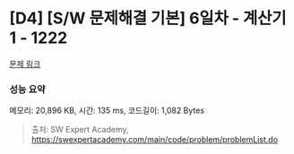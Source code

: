# [D4] [S/W 문제해결 기본] 6일차 - 계산기1 - 1222 

[문제 링크](https://swexpertacademy.com/main/code/problem/problemDetail.do?contestProbId=AV14mbSaAEwCFAYD) 

### 성능 요약

메모리: 20,896 KB, 시간: 135 ms, 코드길이: 1,082 Bytes



> 출처: SW Expert Academy, https://swexpertacademy.com/main/code/problem/problemList.do